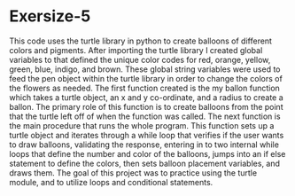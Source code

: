 # Exersize-5
This code uses the turtle library in python to create balloons of different colors and pigments.  After importing the turtle library I created global variables to that defined the unique color codes for red, orange, yellow, green, blue, indigo, and brown. These global string variables were used to feed the pen object within the turtle library in order to change the colors of the flowers as needed. The first function created  is the my ballon function which takes  a turtle object, an x and y co-ordinate, and a radius to create a ballon. The primary role of this function is to create balloons from the point that the turtle left off of when the function was called. The next function is the main procedure that runs the whole program. This function sets up a turtle object and iterates through a while loop that verifies if the user wants to draw balloons, validating the response, entering in to two internal while loops that define the number and color of the balloons, jumps into an if else statement to define the colors, then sets balloon placement variables, and draws them.    The goal of this project was to practice using the turtle module, and to utilize loops and conditional statements. 
